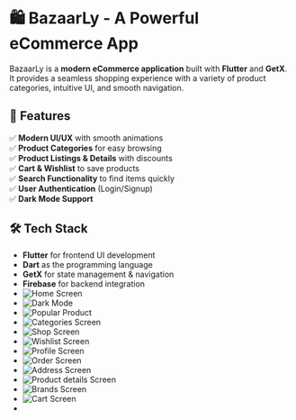 # 🛍️ BazaarLy - A Powerful eCommerce App

BazaarLy is a **modern eCommerce application** built with **Flutter** and **GetX**. It provides a seamless shopping experience with a variety of product categories, intuitive UI, and smooth navigation.

## 🚀 Features
✅ **Modern UI/UX** with smooth animations  
✅ **Product Categories** for easy browsing  
✅ **Product Listings & Details** with discounts  
✅ **Cart & Wishlist** to save products  
✅ **Search Functionality** to find items quickly  
✅ **User Authentication** (Login/Signup)  
✅ **Dark Mode Support**  

## 🛠️ Tech Stack
- **Flutter** for frontend UI development  
- **Dart** as the programming language  
- **GetX** for state management & navigation  
- **Firebase** for backend integration
- ![Home Screen]([homescreen.png](https://github.com/siamhossain0/Bazaarly/blob/main/homescreen.png?raw=true))
- ![Dark Mode](https://github.com/siamhossain0/Bazaarly/blob/main/darkmode.png?raw=true)
- ![Popular Product](https://github.com/siamhossain0/Bazaarly/blob/main/popular%20Product.png?raw=true)
- ![Categories Screen](https://github.com/siamhossain0/Bazaarly/blob/main/categories.png?raw=true)
- ![Shop Screen](https://github.com/siamhossain0/Bazaarly/blob/main/shop%20screen.png?raw=true)
- ![Wishlist Screen](https://github.com/siamhossain0/Bazaarly/blob/main/wishlist%20screen.png?raw=true)
- ![Profile Screen](https://github.com/siamhossain0/Bazaarly/blob/main/profile%20screen.png?raw=true)
- ![Order Screen](https://github.com/siamhossain0/Bazaarly/blob/main/order%20screen.png?raw=true)
- ![Address Screen](https://github.com/siamhossain0/Bazaarly/blob/main/address%20screen.png?raw=true)
- ![Product details Screen](https://github.com/siamhossain0/Bazaarly/blob/main/product%20details.png?raw=true)
- ![Brands Screen](https://github.com/siamhossain0/Bazaarly/blob/main/Brands%20Screen.png?raw=true)
- ![Cart Screen](https://github.com/siamhossain0/Bazaarly/blob/main/cart.png?raw=true)
-  



